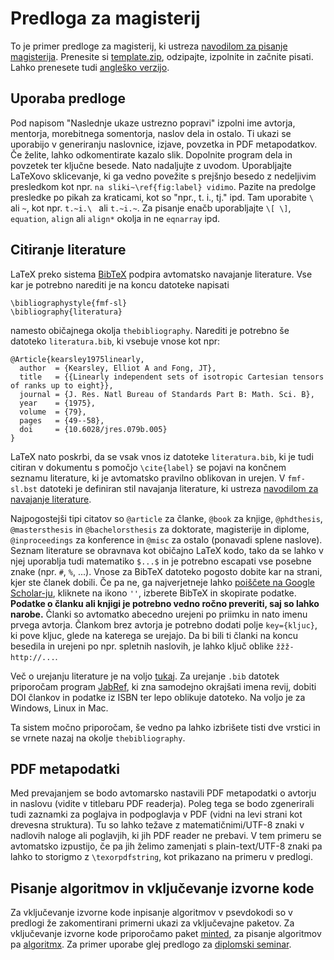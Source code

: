 # Predloga za magisterij

To je primer predloge za magisterij, ki ustreza
[navodilom za pisanje magisterija](https://www.fmf.uni-lj.si/si/knjiznica-matematicna/navodila-bol-mag/).
Prenesite si [template.zip](template.zip), odzipajte, izpolnite in začnite pisati. Lahko prenesete tudi
[angleško verzijo](template_english.zip).
<!-- Študentje IŠRM si lahko ogledate tudi predlogo, ki jo [ponuja FRI](https://github.com/UL-FRI/thesis-BMA-ISRM). -->

## Uporaba predloge
Pod napisom "Naslednje ukaze ustrezno popravi" izpolni ime avtorja, mentorja, morebitnega
somentorja, naslov dela in ostalo. Ti ukazi se uporabijo v generiranju naslovnice,
izjave, povzetka in PDF metapodatkov. Če želite, lahko odkomentirate kazalo slik. Dopolnite program
dela in povzetek ter ključne besede.  Nato nadaljujte z uvodom. Uporabljajte LaTeXovo sklicevanje,
ki ga vedno povežite s prejšnjo besedo z nedeljivim presledkom kot npr. `na sliki~\ref{fig:label}
vidimo`. Pazite na predolge presledke po pikah za kraticami, kot so "npr., t. i., tj." ipd. Tam
uporabite `\ ` ali `~`, kot npr. `t.~i.\ ` ali `t.~i.~`. Za pisanje enačb uporabljajte `\[ \]`, `equation`, `align` ali `align*`
okolja in ne `eqnarray` ipd.

## Citiranje literature

LaTeX preko sistema [BibTeX](http://www.bibtex.org/) podpira avtomatsko navajanje literature.
Vse kar je potrebno narediti je na koncu datoteke napisati
```
\bibliographystyle{fmf-sl}
\bibliography{literatura}
```
namesto običajnega okolja `thebibliography`.
Narediti je potrebno še datoteko `literatura.bib`, ki vsebuje vnose kot npr:
```
@Article{kearsley1975linearly,
  author  = {Kearsley, Elliot A and Fong, JT},
  title   = {{Linearly independent sets of isotropic Cartesian tensors of ranks up to eight}},
  journal = {J. Res. Natl Bureau of Standards Part B: Math. Sci. B},
  year    = {1975},
  volume  = {79},
  pages   = {49--58},
  doi     = {10.6028/jres.079b.005}
}
```

LaTeX nato poskrbi, da se vsak vnos iz datoteke `literatura.bib`, ki je tudi citiran v dokumentu s
pomočjo `\cite{label}` se pojavi na končnem seznamu literature, ki je avtomatsko pravilno oblikovan
in urejen. V `fmf-sl.bst` datoteki je definiran stil navajanja literature, ki ustreza [navodilom za
navajanje literature](https://www.fmf.uni-lj.si/storage/24240/LiteraturaM.pdf).

Najpogostejši tipi citatov so `@article` za članke, `@book` za knjige, `@phdthesis`,
`@mastersthesis` in `@bachelorsthesis` za doktorate, magisterije in diplome, `@inproceedings` za
konference in `@misc` za ostalo (ponavadi splene naslove). Seznam literature se obravnava kot
običajno LaTeX kodo, tako da se lahko v njej uporablja tudi matematiko `$...$` in je potrebno
escapati vse posebne znake (npr. `#`, `%`, ...). Vnose za BibTeX datoteko pogosto dobite kar na
strani, kjer ste članek dobili. Če pa ne, ga najverjetneje lahko [poiščete na Google
Scholar-ju](https://scholar.google.si/scholar?hl=en&as_sdt=0%2C5&q=Linearly+independent+sets+of+isotropic+Cartesian+tensors+of+ranks+up+to+eight&btnG=),
kliknete na ikono `''`, izberete BibTeX in skopirate podatke. **Podatke o članku ali knjigi je
potrebno vedno ročno preveriti, saj so lahko narobe.**
Članki so avtomatko abecedno urejeni po priimku in nato imenu prvega avtorja. Člankom brez avtorja
je potrebno dodati polje `key={kljuc}`, ki pove kljuc, glede na katerega se urejajo. Da bi bili ti
članki na koncu besedila in urejeni po npr. spletnih naslovih, je lahko ključ oblike
`žžž-http://...`.

Več o urejanju literature je na voljo
[tukaj](https://en.wikibooks.org/wiki/LaTeX/Bibliography_Management#BibTeX).  Za urejanje `.bib`
datotek priporočam program [JabRef](http://www.jabref.org/), ki zna samodejno okrajšati imena revij,
dobiti DOI člankov in podatke iz ISBN ter lepo oblikuje datoteko. Na voljo je za Windows, Linux in
Mac.

Ta sistem močno priporočam, še vedno pa lahko izbrišete tisti dve vrstici in se vrnete nazaj na
okolje `thebibliography`.

## PDF metapodatki
Med prevajanjem se bodo avtomarsko nastavili PDF metapodatki o avtorju in naslovu (vidite v
titlebaru PDF readerja).  Poleg tega se bodo zgenerirali tudi zaznamki za poglajva in podpoglavja v
PDF (vidni na levi strani kot drevesna struktura).  Tu so lahko težave z matematičnimi/UTF-8 znaki v
nadlovih naloge ali poglavjih, ki jih PDF reader ne prebavi. V tem primeru se avtomatsko izpustijo,
če pa jih želimo zamenjati s plain-text/UTF-8 znaki pa lahko to storigmo z `\texorpdfstring`, kot
prikazano na primeru v predlogi.

## Pisanje algoritmov in vključevanje izvorne kode
Za vključevanje izvorne kode inpisanje algoritmov v psevdokodi so v predlogi že zakomentirani
primerni ukazi za vključevajne paketov. Za vključevanje izvorne kode priporočamo paket
[minted](https://github.com/gpoore/minted), za pisanje algoritmov pa
[algoritmx](http://tug.ctan.org/macros/latex/contrib/algorithmicx/algorithmicx.pdf).  Za primer
uporabe glej predlogo za [diplomski seminar](../delo_diplomskega_seminarja/README.md).
